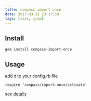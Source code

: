 ```yaml
---
title: compass import once
date: 2017-03-11 13:17:58
tags: [sass, ycma]
---
```



## Install

```
gem install compass-import-once
```

## Usage

add it to your config.rb file

```
require 'compass/import-once/activate'
```

see [details](https://github.com/Compass/compass/tree/master/import-once)


